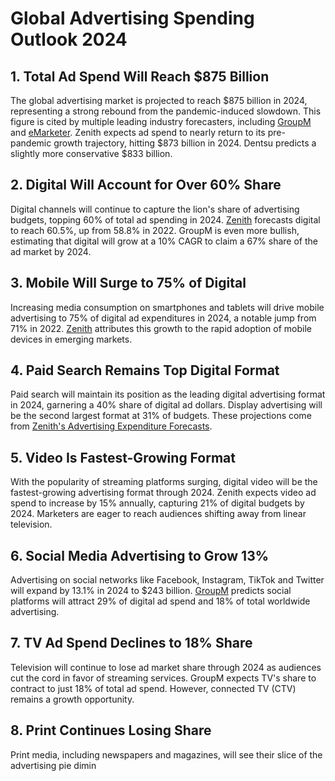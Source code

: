 # Global Advertising Spending Outlook 2024

## 1. Total Ad Spend Will Reach $875 Billion
The global advertising market is projected to reach $875 billion in 2024, representing a strong rebound from the pandemic-induced slowdown. This figure is cited by multiple leading industry forecasters, including [GroupM](https://www.groupm.com/this-year-next-year-global-mid-year-forecast-june-2023/ "This Year Next Year Global Mid-Year Media Forecast") and [eMarketer](https://content-na1.emarketer.com/global-ad-spending-2023 "Global Ad Spending 2024 Forecast"). Zenith expects ad spend to nearly return to its pre-pandemic growth trajectory, hitting $873 billion in 2024. Dentsu predicts a slightly more conservative $833 billion.

## 2. Digital Will Account for Over 60% Share
Digital channels will continue to capture the lion's share of advertising budgets, topping 60% of total ad spending in 2024. [Zenith](https://www.zenithmedia.com/digital-advertising-to-exceed-60-of-global-adspend-in-2024/ "Digital advertising to exceed 60% of global adspend in 2024") forecasts digital to reach 60.5%, up from 58.8% in 2022. GroupM is even more bullish, estimating that digital will grow at a 10% CAGR to claim a 67% share of the ad market by 2024.

## 3. Mobile Will Surge to 75% of Digital
Increasing media consumption on smartphones and tablets will drive mobile advertising to 75% of digital ad expenditures in 2024, a notable jump from 71% in 2022. [Zenith](https://www.zenithmedia.com/insights/mobile-advertising-to-exceed-75-of-digital-adspend-in-2024/ "Mobile advertising to exceed 75% of digital adspend in 2024") attributes this growth to the rapid adoption of mobile devices in emerging markets.

## 4. Paid Search Remains Top Digital Format
Paid search will maintain its position as the leading digital advertising format in 2024, garnering a 40% share of digital ad dollars. Display advertising will be the second largest format at 31% of budgets. These projections come from [Zenith's Advertising Expenditure Forecasts](https://www.zenithmedia.com/product/advertising-expenditure-forecasts/ "Advertising Expenditure Forecasts").

## 5. Video Is Fastest-Growing Format
With the popularity of streaming platforms surging, digital video will be the fastest-growing advertising format through 2024. Zenith expects video ad spend to increase by 15% annually, capturing 21% of digital budgets by 2024. Marketers are eager to reach audiences shifting away from linear television.

## 6. Social Media Advertising to Grow 13%
Advertising on social networks like Facebook, Instagram, TikTok and Twitter will expand by 13.1% in 2024 to $243 billion. [GroupM](https://www.groupm.com/this-year-next-year-global-mid-year-forecast-june-2023/ "This Year Next Year Global Mid-Year Media Forecast") predicts social platforms will attract 29% of digital ad spend and 18% of total worldwide advertising. 

## 7. TV Ad Spend Declines to 18% Share
Television will continue to lose ad market share through 2024 as audiences cut the cord in favor of streaming services. GroupM expects TV's share to contract to just 18% of total ad spend. However, connected TV (CTV) remains a growth opportunity. 

## 8. Print Continues Losing Share
Print media, including newspapers and magazines, will see their slice of the advertising pie dimin